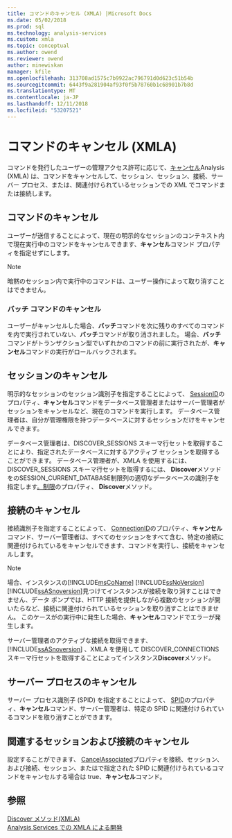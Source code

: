 ```yaml
---
title: コマンドのキャンセル (XMLA) |Microsoft Docs
ms.date: 05/02/2018
ms.prod: sql
ms.technology: analysis-services
ms.custom: xmla
ms.topic: conceptual
ms.author: owend
ms.reviewer: owend
author: minewiskan
manager: kfile
ms.openlocfilehash: 313708ad1575c7b9922ac796791d0d623c51b54b
ms.sourcegitcommit: 6443f9a281904af93f0f5b78760b1c68901b7b8d
ms.translationtype: MT
ms.contentlocale: ja-JP
ms.lasthandoff: 12/11/2018
ms.locfileid: "53207521"
---
```

# <a name="canceling-commands-xmla"></a>コマンドのキャンセル (XMLA)
  コマンドを発行したユーザーの管理アクセス許可に応じて、[キャンセル](https://docs.microsoft.com/bi-reference/xmla/xml-elements-commands/cancel-element-xmla)Analysis (XMLA) は、コマンドをキャンセルして、セッション、セッション、接続、サーバー プロセス、または、関連付けられているセッションでの XML でコマンドまたは接続します。  
  
## <a name="canceling-commands"></a>コマンドのキャンセル  
 ユーザーが送信することによって、現在の明示的なセッションのコンテキスト内で現在実行中のコマンドをキャンセルできます、**キャンセル**コマンド プロパティを指定せずにします。  
  
> [!NOTE]  
>  暗黙のセッション内で実行中のコマンドは、ユーザー操作によって取り消すことはできません。  
  
### <a name="canceling-batch-commands"></a>バッチ コマンドのキャンセル  
 ユーザーがキャンセルした場合、**バッチ**コマンドを次に残りのすべてのコマンドを内で実行されていない、**バッチ**コマンドが取り消されました。 場合、**バッチ**コマンドがトランザクション型でいずれかのコマンドの前に実行されたが、**キャンセル**コマンドの実行がロールバックされます。  
  
## <a name="canceling-sessions"></a>セッションのキャンセル  
 明示的なセッションのセッション識別子を指定することによって、 [SessionID](https://docs.microsoft.com/bi-reference/xmla/xml-elements-properties/id-element-xmla)のプロパティ、**キャンセル**コマンドをデータベース管理者またはサーバー管理者がセッションをキャンセルなど、現在のコマンドを実行します。 データベース管理者は、自分が管理権限を持つデータベースに対するセッションだけをキャンセルできます。  
  
 データベース管理者は、DISCOVER_SESSIONS スキーマ行セットを取得することにより、指定されたデータベースに対するアクティブ セッションを取得することができます。 データベース管理者が、XMLA を使用するには、DISCOVER_SESSIONS スキーマ行セットを取得するには、 **Discover**メソッドをのSESSION_CURRENT_DATABASE制限列の適切なデータベースの識別子を指定します[。制限](https://docs.microsoft.com/bi-reference/xmla/xml-elements-properties/restrictions-element-xmla)のプロパティ、 **Discover**メソッド。  
  
## <a name="canceling-connections"></a>接続のキャンセル  
 接続識別子を指定することによって、 [ConnectionID](https://docs.microsoft.com/bi-reference/xmla/xml-elements-properties/connectionid-element-xmla)のプロパティ、**キャンセル**コマンド、サーバー管理者は、すべてのセッションをすべて含む、特定の接続に関連付けられているをキャンセルできます、コマンドを実行し、接続をキャンセルします。  
  
> [!NOTE]
>  場合、インスタンスの[!INCLUDE[msCoName](../../includes/msconame-md.md)] [!INCLUDE[ssNoVersion](../../includes/ssnoversion-md.md)] [!INCLUDE[ssASnoversion](../../includes/ssasnoversion-md.md)]見つけてインスタンスが接続を取り消すことはできません、データ ポンプでは、HTTP 接続を提供しながら複数のセッションが開いたらなど、接続に関連付けられているセッションを取り消すことはできません。 このケースがの実行中に発生した場合、**キャンセル**コマンドでエラーが発生します。  
  
 サーバー管理者のアクティブな接続を取得できます、 [!INCLUDE[ssASnoversion](../../includes/ssasnoversion-md.md)] 、XMLA を使用して DISCOVER_CONNECTIONS スキーマ行セットを取得することによってインスタンス**Discover**メソッド。  
  
## <a name="canceling-server-processes"></a>サーバー プロセスのキャンセル  
 サーバー プロセス識別子 (SPID) を指定することによって、 [SPID](https://docs.microsoft.com/bi-reference/xmla/xml-elements-properties/id-element-xmla)のプロパティ、**キャンセル**コマンド、サーバー管理者は、特定の SPID に関連付けられているコマンドを取り消すことができます。  
  
## <a name="canceling-associated-sessions-and-connections"></a>関連するセッションおよび接続のキャンセル  
 設定することができます、 [CancelAssociated](https://docs.microsoft.com/bi-reference/xmla/xml-elements-properties/cancelassociated-element-xmla)プロパティを接続、セッション、および接続、セッション、またはで指定された SPID に関連付けられているコマンドをキャンセルする場合は true、**キャンセル**コマンド。  
  
## <a name="see-also"></a>参照  
 [Discover メソッド&#40;XMLA&#41;](https://docs.microsoft.com/bi-reference/xmla/xml-elements-methods-discover)   
 [Analysis Services での XMLA による開発](../../analysis-services/multidimensional-models-scripting-language-assl-xmla/developing-with-xmla-in-analysis-services.md)  
  
  

